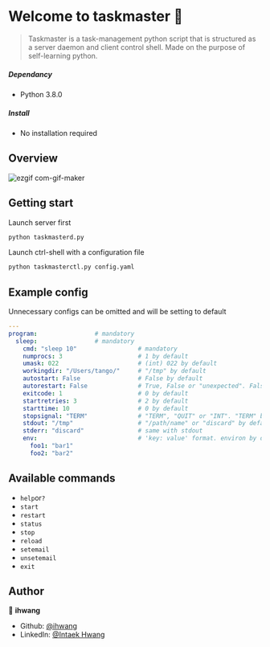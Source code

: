 # Welcome to taskmaster 👋
> Taskmaster is a task-management python script that is structured as a server daemon and client control shell. Made on the purpose of self-learning python.

##### Dependancy
- Python 3.8.0


##### Install
- No installation required

## Overview
![ezgif com-gif-maker](https://user-images.githubusercontent.com/47879168/91639615-de899d80-ea52-11ea-97fd-7a7f383206af.gif)

## Getting start
Launch server first
```sh
python taskmasterd.py
```
Launch ctrl-shell with a configuration file
```sh
python taskmasterctl.py config.yaml
```

## Example config
Unnecessary configs can be omitted and will be setting to default
```yaml
---
program:                # mandatory
  sleep:                # mandatory
    cmd: "sleep 10"                 # mandatory
    numprocs: 3                     # 1 by default
    umask: 022                      # (int) 022 by default
    workingdir: "/Users/tango/"     # "/tmp" by default
    autostart: False                # False by default
    autorestart: False              # True, False or "unexpected". False by default
    exitcode: 1                     # 0 by default
    startretries: 3                 # 2 by default
    starttime: 10                   # 0 by default
    stopsignal: "TERM"              # "TERM", "QUIT" or "INT". "TERM" by default
    stdout: "/tmp"                  # "/path/name" or "discard" by default
    stderr: "discard"               # same with stdout
    env:                            # 'key: value' format. environ by default
      foo1: "bar1"
      foo2: "bar2"
```

## Available commands
- `help`or`?`
- `start`
- `restart`
- `status`
- `stop`
- `reload`
- `setemail`
- `unsetemail`
- `exit`

## Author

👤 **ihwang**

* Github: [@ihwang](https://github.com/ihwang)
* LinkedIn: [@Intaek Hwang](https://www.linkedin.com/in/intaek-hwang-30161b196/)

